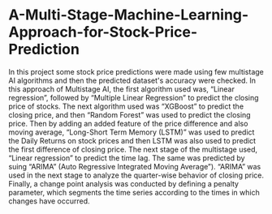# A-Multi-Stage-Machine-Learning-Approach-for-Stock-Price-Prediction
In this project some stock price predictions were made using few multistage AI algorithms and then the predicted dataset's accuracy were checked.
In this approach of Multistage AI, the first algorithm used was, “Linear regression”, followed by “Multiple
Linear Regression” to predict the closing price of stocks. The next algorithm used was “XGBoost” to
predict the closing price, and then “Random Forest” was used to predict the closing price. Then by
adding an added feature of the price difference and also moving average, “Long-Short Term Memory
(LSTM)” was used to predict the Daily Returns on stock prices and then LSTM was also used to predict
the first difference of closing price. The next stage of the multistage used, “Linear regression” to predict
the time lag. The same was predicted by suing “ARIMA” (Auto Regressive Integrated Moving Average”).
“ARIMA” was used in the next stage to analyze the quarter-wise behavior of closing price. Finally, a
change point analysis was conducted by defining a penalty parameter, which segments the time series
according to the times in which changes have occurred.
